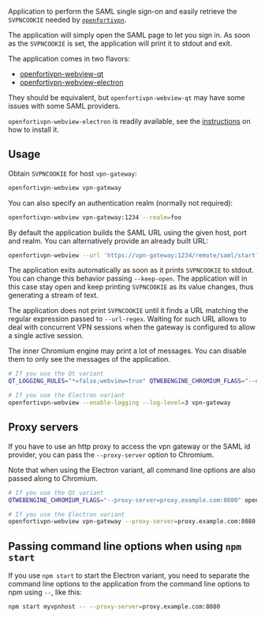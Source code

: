 Application to perform the SAML single sign-on and easily retrieve the
`SVPNCOOKIE` needed by [`openfortivpn`](https://github.com/adrienverge/openfortivpn/).

The application will simply open the SAML page to let you sign in.
As soon as the `SVPNCOOKIE` is set, the application will print it to
stdout and exit.

The application comes in two flavors:
 - [openfortivpn-webview-qt](openfortivpn-webview-qt/)
 - [openfortivpn-webview-electron](openfortivpn-webview-electron/)

They should be equivalent, but `openfortivpn-webview-qt` may have
some issues with some SAML providers.

`openfortivpn-webview-electron` is readily available, see the
[instructions](https://github.com/gm-vm/openfortivpn-webview/tree/main/openfortivpn-webview-electron#install)
on how to install it.

## Usage

Obtain `SVPNCOOKIE` for host `vpn-gateway`:
```sh
openfortivpn-webview vpn-gateway
```

You can also specify an authentication realm (normally not required):
```sh
openfortivpn-webview vpn-gateway:1234 --realm=foo
```

By default the application builds the SAML URL using the given host,
port and realm. You can alternatively provide an already built URL:

```sh
openfortivpn-webview --url 'https://vpn-gateway:1234/remote/saml/start?realm=foo'
```

The application exits automatically as soon as it prints `SVPNCOOKIE` to
stdout. You can change this behavior passing `--keep-open`. The application
will in this case stay open and keep printing `SVPNCOOKIE` as its value
changes, thus generating a stream of text.

The application does not print `SVPNCOOKIE` until it finds a URL matching
the regular expression passed to `--url-regex`.
Waiting for such URL allows to deal with concurrent VPN sessions when the
gateway is configured to allow a single active session.


The inner Chromium engine may print a lot of messages. You can disable them
to only see the messages of the application.

```sh
# If you use the Qt variant
QT_LOGGING_RULES="*=false;webview=true" QTWEBENGINE_CHROMIUM_FLAGS="--enable-logging --log-level=3" openfortivpn-webview vpn-gateway

# If you use the Electron variant
openfortivpn-webview --enable-logging --log-level=3 vpn-gateway
```

## Proxy servers

If you have to use an http proxy to access the vpn gateway or the SAML id
provider, you can pass the `--proxy-server` option to Chromium.

Note that when using the Electron variant, all command line options are
also passed along to Chromium.

```sh
# If you use the Qt variant
QTWEBENGINE_CHROMIUM_FLAGS="--proxy-server=proxy.example.com:8080" openfortivpn-webview vpn-gateway

# If you use the Electron variant
openfortivpn-webview vpn-gateway --proxy-server=proxy.example.com:8080
```

## Passing command line options when using `npm start`

If you use `npm start` to start the Electron variant, you need to separate
the command line options to the application from the command line options
to npm using `--`, like this:

```sh
npm start myvpnhost -- --proxy-server=proxy.example.com:8080
```
